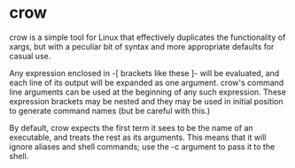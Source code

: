 crow
====

crow is a simple tool for Linux that effectively duplicates the 
functionality of xargs, but with a peculiar bit of syntax and
more appropriate defaults for casual use.

Any expression enclosed in -[ brackets like these ]- will be
evaluated, and each line of its output will be expanded as one
argument.  crow's command line arguments can be used 
at the beginning of any such expression.  These expression
brackets may be nested and they may be used in initial position
to generate command names (but be careful with this.)

By default, crow expects the first term it sees to be the name
of an executable, and treats the rest as its arguments.  This
means that it will ignore aliases and shell commands; use the -c
argument to pass it to the shell.

